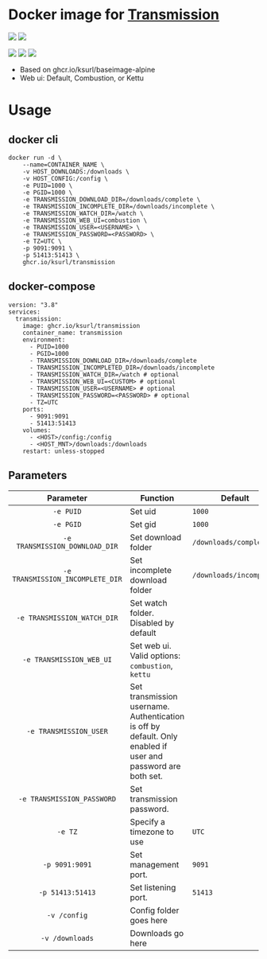 # Docker image for [Transmission](https://transmissionbt.com)

[![](https://img.shields.io/badge/Docker%20Hub--blue)](https://hub.docker.com/r/ksurl/transmission) [![](https://img.shields.io/badge/GitHub%20Container%20Registry--yellow)](https://github.com/users/ksurl/packages/container/package/transmission)

[![](https://img.shields.io/github/v/tag/ksurl/docker-transmission?label=image%20version&logo=docker)](https://hub.docker.com/r/ksurl/transmission) [![](https://img.shields.io/docker/image-size/ksurl/transmission/latest?color=lightgrey&logo=Docker)]() [![](https://img.shields.io/github/workflow/status/ksurl/docker-transmission/build?label=build&logo=Docker)](https://github.com/ksurl/docker-transmission/actions?query=workflow%3Abuild)

* Based on ghcr.io/ksurl/baseimage-alpine
* Web ui: Default, Combustion, or Kettu

# Usage

## docker cli

    docker run -d \
        --name=CONTAINER_NAME \
        -v HOST_DOWNLOADS:/downloads \
        -v HOST_CONFIG:/config \
        -e PUID=1000 \
        -e PGID=1000 \
        -e TRANSMISSION_DOWNLOAD_DIR=/downloads/complete \
        -e TRANSMISSION_INCOMPLETE_DIR=/downloads/incomplete \
        -e TRANSMISSION_WATCH_DIR=/watch \
        -e TRANSMISSION_WEB_UI=combustion \
        -e TRANSMISSION_USER=<USERNAME> \
        -e TRANSMISSION_PASSWORD=<PASSWORD> \
        -e TZ=UTC \
        -p 9091:9091 \
        -p 51413:51413 \
        ghcr.io/ksurl/transmission

## docker-compose 

    version: "3.8"
    services:
      transmission:
        image: ghcr.io/ksurl/transmission
        container_name: transmission
        environment:
          - PUID=1000
          - PGID=1000
          - TRANSMISSION_DOWNLOAD_DIR=/downloads/complete
          - TRANSMISSION_INCOMPLETED_DIR=/downloads/incomplete
          - TRANSMISSION_WATCH_DIR=/watch # optional
          - TRANSMISSION_WEB_UI=<CUSTOM> # optional
          - TRANSMISSION_USER=<USERNAME> # optional
          - TRANSMISSION_PASSWORD=<PASSWORD> # optional
          - TZ=UTC
        ports:
          - 9091:9091
          - 51413:51413
        volumes:
          - <HOST>/config:/config
          - <HOST_MNT>/downloads:/downloads
        restart: unless-stopped

## Parameters

| Parameter | Function | Default |
| :----: | --- | --- |
| `-e PUID` | Set uid | `1000` |
| `-e PGID` | Set gid | `1000` |
| `-e TRANSMISSION_DOWNLOAD_DIR` | Set download folder | `/downloads/complete`|
| `-e TRANSMISSION_INCOMPLETE_DIR` | Set incomplete download folder | `/downloads/incomplete` |
| `-e TRANSMISSION_WATCH_DIR` | Set watch folder. Disabled by default | |
| `-e TRANSMISSION_WEB_UI` | Set web ui. Valid options: `combustion`, `kettu` | |
| `-e TRANSMISSION_USER` | Set transmission username. Authentication is off by default. Only enabled if user and password are both set. | |
| `-e TRANSMISSION_PASSWORD` | Set transmission password. | |
| `-e TZ` | Specify a timezone to use | `UTC` |
| `-p 9091:9091` | Set management port. | `9091` |
| `-p 51413:51413` | Set listening port. | `51413` |
| `-v /config` | Config folder goes here | |
| `-v /downloads` | Downloads go here | |
